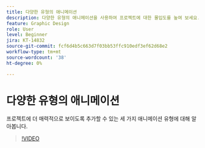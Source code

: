 ```yaml
---
title: 다양한 유형의 애니메이션
description: 다양한 유형의 애니메이션을 사용하여 프로젝트에 대한 몰입도를 높여 보세요.
feature: Graphic Design
role: User
level: Beginner
jira: KT-14832
source-git-commit: fcf6d4b5c663d7f03bb53ffc910edf3ef62d68e2
workflow-type: tm+mt
source-wordcount: '38'
ht-degree: 0%

---
```


# 다양한 유형의 애니메이션

프로젝트에 더 매력적으로 보이도록 추가할 수 있는 세 가지 애니메이션 유형에 대해 알아봅니다.

>[!VIDEO](https://video.tv.adobe.com/v/3426976?quality=12&learn=on&hidetitle=true)
